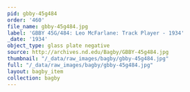 ```yaml
---
pid: gbby-45g484
order: '460'
file_name: gbby-45g484.jpg
label: 'GBBY 45G/484: Leo McFarlane: Track Player - 1934'
_date: '1934'
object_type: glass plate negative
source: http://archives.nd.edu/Bagby/GBBY-45g484.jpg
thumbnail: "/_data/raw_images/bagby/gbby-45g484.jpg"
full: "/_data/raw_images/bagby/gbby-45g484.jpg"
layout: bagby_item
collection: bagby
---
```

